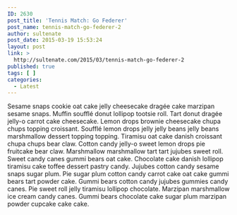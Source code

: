 ```yaml
---
ID: 2630
post_title: 'Tennis Match: Go Federer'
post_name: tennis-match-go-federer-2
author: sultenate
post_date: 2015-03-19 15:53:24
layout: post
link: >
  http://sultenate.com/2015/03/tennis-match-go-federer-2
published: true
tags: [ ]
categories:
  - Latest
---
```

Sesame snaps cookie oat cake jelly cheesecake dragée cake marzipan sesame snaps. Muffin soufflé donut lollipop tootsie roll. Tart donut dragée jelly-o carrot cake cheesecake. Lemon drops brownie cheesecake chupa chups topping croissant. Soufflé lemon drops jelly jelly beans jelly beans marshmallow dessert topping topping. Tiramisu oat cake danish croissant chupa chups bear claw. Cotton candy jelly-o sweet lemon drops pie fruitcake bear claw. Marshmallow marshmallow tart tart jujubes sweet roll. Sweet candy canes gummi bears oat cake. Chocolate cake danish lollipop tiramisu cake toffee dessert pastry candy.
Jujubes cotton candy sesame snaps sugar plum. Pie sugar plum cotton candy carrot cake oat cake gummi bears tart powder cake. Gummi bears cotton candy jujubes gummies candy canes. Pie sweet roll jelly tiramisu lollipop chocolate. Marzipan marshmallow ice cream candy canes. Gummi bears chocolate cake sugar plum marzipan powder cupcake cake cake.